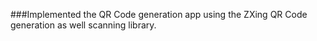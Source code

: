 ###Implemented the QR Code generation app using the ZXing QR Code generation as well scanning library.
